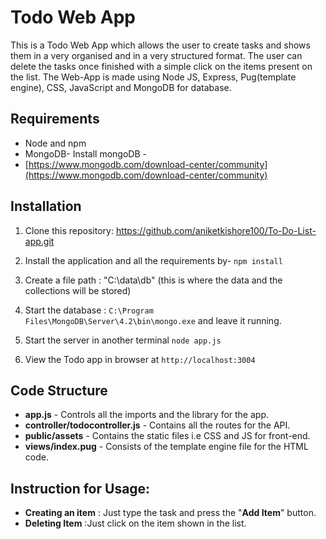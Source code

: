 # Todo Web App

This is a Todo Web App which allows the user to create tasks and shows them in a very organised and in a very structured format. The user can delete the tasks once finished with a simple click on the items present on the list.
The Web-App is made using Node JS, Express, Pug(template engine), CSS, JavaScript and MongoDB for database. 


## Requirements

 - Node and npm
 - MongoDB- Install mongoDB -
 - [https://www.mongodb.com/download-center/community](https://www.mongodb.com/download-center/community)

## Installation

 1. Clone this repository:  https://github.com/aniketkishore100/To-Do-List-app.git
 2. Install the application and all the requirements by- `npm install`
 3. Create a file path : "C:\data\db" (this is where the data and the collections will be stored)
 4. Start the database : 
  `C:\Program Files\MongoDB\Server\4.2\bin\mongo.exe` and leave it running.
  
 5. Start the server in another terminal `node app.js`
 6. View the Todo app in browser at `http://localhost:3004`

## Code Structure

 - **app.js** - Controls all the imports and the library for the app.
 - **controller/todocontroller.js** - Contains all the routes for the API.
 - **public/assets** - Contains the static files i.e CSS and JS for front-end.
 - **views/index.pug** - Consists of the template engine file for the HTML code.

## Instruction for Usage:

 - **Creating an item** : Just type the task and press the "**Add Item**" button.
 - **Deleting Item**  :Just click on the item shown in the list.
